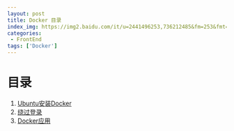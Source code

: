 ```yaml
---
layout: post
title: Docker 目录
index_img: https://img2.baidu.com/it/u=2441496253,736212485&fm=253&fmt=auto&app=138&f=JPEG?w=602&h=352
categories:
 - FrontEnd
tags: ['Docker']
---
```


# 目录

1. [Ubuntu安装Docker](/blog/FrontEnd/Network/Docker/install/)
2. [绕过登录](/blog/FrontEnd/Network/Docker/bypass/)
3. [Docker应用](/blog/FrontEnd/Network/Docker/application/index)